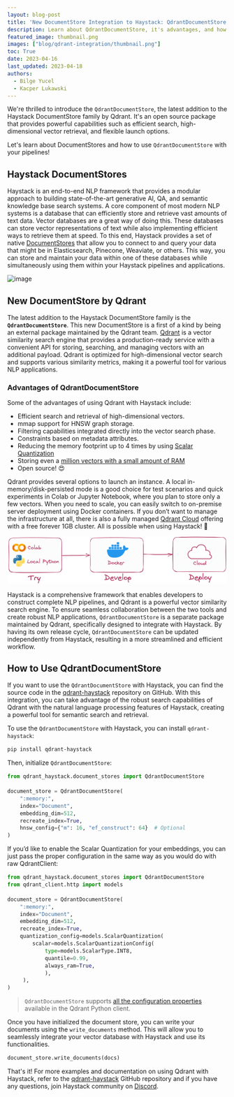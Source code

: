 ```yaml
---
layout: blog-post
title: 'New DocumentStore Integration to Haystack: QdrantDocumentStore'
description: Learn about QdrantDocumentStore, it's advantages, and how to use it with Haystack.
featured_image: thumbnail.png
images: ["blog/qdrant-integration/thumbnail.png"]
toc: True
date: 2023-04-16
last_updated: 2023-04-18
authors:
  - Bilge Yucel
  - Kacper Lukawski
---
```


We're thrilled to introduce the `QdrantDocumentStore`, the latest addition to the Haystack DocumentStore family by Qdrant. It's an open source package that provides powerful capabilities such as efficient search, high-dimensional vector retrieval, and flexible launch options. 

Let's learn about DocumentStores and how to use `QdrantDocumentStore` with your pipelines!

## Haystack DocumentStores

Haystack is an end-to-end NLP framework that provides a modular approach to building state-of-the-art generative AI, QA, and semantic knowledge base search systems. A core component of most modern NLP systems is a database that can efficiently store and retrieve vast amounts of text data. Vector databases are a great way of doing this. These databases can store vector representations of text while also implementing efficient ways to retrieve them at speed. To this end, Haystack provides a set of native [DocumentStores](https://docs.haystack.deepset.ai/docs/document_store) that allow you to connect to and query your data that might be in Elasticsearch, Pinecone, Weaviate, or others. This way, you can store and maintain your data within one of these databases while simultaneously using them within your Haystack pipelines and applications.

![image](/images/concepts_haystack_handdrawn.png)

## New DocumentStore by Qdrant

The latest addition to the Haystack DocumentStore family is the **`QdrantDocumentStore`**. This new DocumentStore is a first of a kind by being an external package maintained by the Qdrant team. [Qdrant](https://qdrant.tech/) is a vector similarity search engine that provides a production-ready service with a convenient API for storing, searching, and managing vectors with an additional payload. Qdrant is optimized for high-dimensional vector search and supports various similarity metrics, making it a powerful tool for various NLP applications.


### Advantages of QdrantDocumentStore

Some of the advantages of using Qdrant with Haystack include:

- Efficient search and retrieval of high-dimensional vectors.
- mmap support for HNSW graph storage.
- Filtering capabilities integrated directly into the vector search phase.
- Constraints based on metadata attributes.
- Reducing the memory footprint up to 4 times by using [Scalar Quantization](https://qdrant.tech/articles/scalar-quantization/)
- Storing even a [million vectors with a small amount of RAM](https://qdrant.tech/articles/memory-consumption/)
- Open source! 😍

Qdrant provides several options to launch an instance. A local in-memory/disk-persisted mode is a good choice for test scenarios and quick experiments in Colab or Jupyter Notebook, where you plan to store only a few vectors. When you need to scale, you can easily switch to on-premise server deployment using Docker containers. If you don’t want to manage the infrastructure at all, there is also a fully managed [Qdrant Cloud](https://cloud.qdrant.io/) offering with a free forever 1GB cluster. All is possible when using Haystack! 💙

![](try-develop-deploy.png)

Haystack is a comprehensive framework that enables developers to construct complete NLP pipelines, and Qdrant is a powerful vector similarity search engine. To ensure seamless collaboration between the two tools and create robust NLP applications, `QdrantDocumentStore` is a separate package maintained by Qdrant, specifically designed to integrate with Haystack. By having its own release cycle, `QdrantDocumentStore` can be updated independently from Haystack, resulting in a more streamlined and efficient workflow.

## How to Use QdrantDocumentStore

If you want to use the `QdrantDocumentStore` with Haystack, you can find the source code in the [qdrant-haystack](https://github.com/qdrant/qdrant-haystack) repository on GitHub. With this integration, you can take advantage of the robust search capabilities of Qdrant with the natural language processing features of Haystack, creating a powerful tool for semantic search and retrieval. 

To use the `QdrantDocumentStore` with Haystack, you can install `qdrant-haystack`:

```bash
pip install qdrant-haystack
```

Then, initialize `QdrantDocumentStore`:

```python
from qdrant_haystack.document_stores import QdrantDocumentStore

document_store = QdrantDocumentStore(
    ":memory:",
    index="Document",
    embedding_dim=512,
    recreate_index=True,
    hnsw_config={"m": 16, "ef_construct": 64}  # Optional
)
```

If you’d like to enable the Scalar Quantization for your embeddings, you can just pass the proper configuration in the same way as you would do with raw QdrantClient:

```python
from qdrant_haystack.document_stores import QdrantDocumentStore
from qdrant_client.http import models

document_store = QdrantDocumentStore(
    ":memory:", 
    index="Document",
    embedding_dim=512,
    recreate_index=True,
    quantization_config=models.ScalarQuantization(
        scalar=models.ScalarQuantizationConfig(
            type=models.ScalarType.INT8,
            quantile=0.99,
            always_ram=True,
            ),
     ),
)
```

> `QdrantDocumentStore` supports [all the configuration properties](https://qdrant.tech/documentation/collections/#create-collection) available in the Qdrant Python client.

Once you have initialized the document store, you can write your documents using the `write_documents` method. This will allow you to seamlessly integrate your vector database with Haystack and use its functionalities.

```python
document_store.write_documents(docs)
```

That's it! For more examples and documentation on using Qdrant with Haystack, refer to the [qdrant-haystack](https://github.com/qdrant/qdrant-haystack) GitHub repository and if you have any questions, join Haystack community on [Discord](https://discord.com/invite/VBpFzsgRVF).